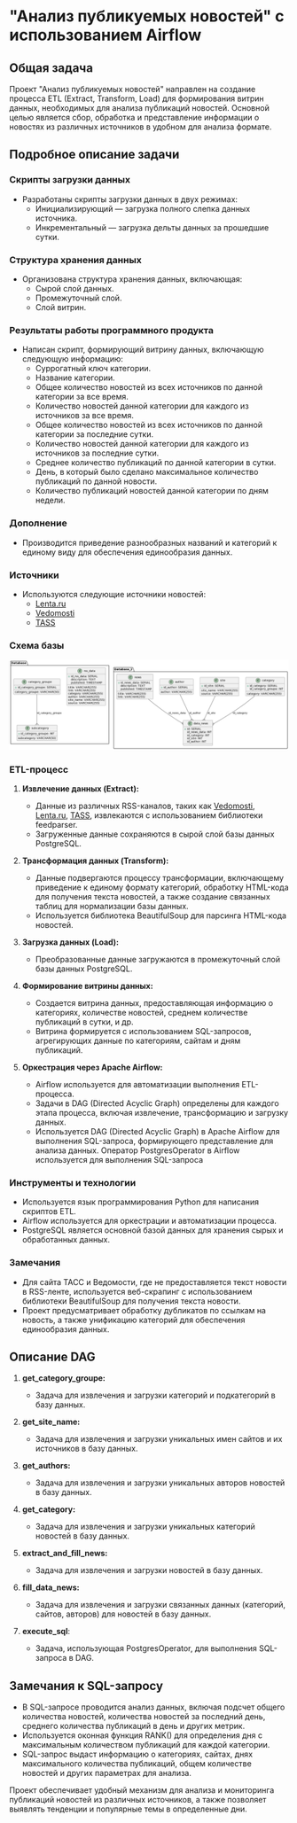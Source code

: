 # "Анализ публикуемых новостей" с использованием Airflow

## Общая задача

Проект "Анализ публикуемых новостей" направлен на создание процесса ETL (Extract, Transform, Load) для формирования витрин данных, необходимых для анализа публикаций новостей. Основной целью является сбор, обработка и представление информации о новостях из различных источников в удобном для анализа формате.

## Подробное описание задачи

### Скрипты загрузки данных

- Разработаны скрипты загрузки данных в двух режимах:
  - Инициализирующий — загрузка полного слепка данных источника.
  - Инкрементальный — загрузка дельты данных за прошедшие сутки.

### Структура хранения данных

- Организована структура хранения данных, включающая:
  - Сырой слой данных.
  - Промежуточный слой.
  - Слой витрин.

### Результаты работы программного продукта

- Написан скрипт, формирующий витрину данных, включающую следующую информацию:
  - Суррогатный ключ категории.
  - Название категории.
  - Общее количество новостей из всех источников по данной категории за все время.
  - Количество новостей данной категории для каждого из источников за все время.
  - Общее количество новостей из всех источников по данной категории за последние сутки.
  - Количество новостей данной категории для каждого из источников за последние сутки.
  - Среднее количество публикаций по данной категории в сутки.
  - День, в который было сделано максимальное количество публикаций по данной новости.
  - Количество публикаций новостей данной категории по дням недели.

### Дополнение

- Производится приведение разнообразных названий и категорий к единому виду для обеспечения единообразия данных.

### Источники

- Используются следующие источники новостей:
  - [Lenta.ru](https://lenta.ru/rss/)
  - [Vedomosti](https://www.vedomosti.ru/rss/news)
  - [TASS](https://tass.ru/rss/v2.xml)

### Схема базы

![Схема базы](shema.png)


### ETL-процесс

1. **Извлечение данных (Extract):**
   - Данные из различных RSS-каналов, таких как [Vedomosti](https://www.vedomosti.ru/rss/news), [Lenta.ru](https://lenta.ru/rss/), [TASS](https://tass.ru/rss/v2.xml), извлекаются с использованием библиотеки feedparser.
   - Загруженные данные сохраняются в сырой слой базы данных PostgreSQL.

2. **Трансформация данных (Transform):**
   - Данные подвергаются процессу трансформации, включающему приведение к единому формату категорий, обработку HTML-кода для получения текста новостей, а также создание связанных таблиц для нормализации базы данных.
   - Используется библиотека BeautifulSoup для парсинга HTML-кода новостей.

3. **Загрузка данных (Load):**
   - Преобразованные данные загружаются в промежуточный слой базы данных PostgreSQL.

4. **Формирование витрины данных:**
   - Создается витрина данных, предоставляющая информацию о категориях, количестве новостей, среднем количестве публикаций в сутки, и др.
   - Витрина формируется с использованием SQL-запросов, агрегирующих данные по категориям, сайтам и дням публикаций.

5. **Оркестрация через Apache Airflow:**
   - Airflow используется для автоматизации выполнения ETL-процесса.
   - Задачи в DAG (Directed Acyclic Graph) определены для каждого этапа процесса, включая извлечение, трансформацию и загрузку данных.
   - Используется DAG (Directed Acyclic Graph) в Apache Airflow для выполнения SQL-запроса, формирующего представление для анализа данных. Оператор PostgresOperator в Airflow используется для выполнения SQL-запроса

### Инструменты и технологии

- Используется язык программирования Python для написания скриптов ETL.
- Airflow используется для оркестрации и автоматизации процесса.
- PostgreSQL является основной базой данных для хранения сырых и обработанных данных.

### Замечания

- Для сайта ТАСС и Ведомости, где не предоставляется текст новости в RSS-ленте, используется веб-скрапинг с использованием библиотеки BeautifulSoup для получения текста новости.
- Проект предусматривает обработку дубликатов по ссылкам на новость, а также унификацию категорий для обеспечения единообразия данных.

## Описание DAG

1. **get_category_groupe:**
   - Задача для извлечения и загрузки категорий и подкатегорий в базу данных.

2. **get_site_name:**
   - Задача для извлечения и загрузки уникальных имен сайтов и их источников в базу данных.

3. **get_authors:**
   - Задача для извлечения и загрузки уникальных авторов новостей в базу данных.

4. **get_category:**
   - Задача для извлечения и загрузки уникальных категорий новостей в базу данных.

5. **extract_and_fill_news:**
   - Задача для извлечения и загрузки новостей в базу данных.

6. **fill_data_news:**
   - Задача для извлечения и загрузки связанных данных (категорий, сайтов, авторов) для новостей в базу данных.

7. **execute_sql**:
   - Задача, использующая PostgresOperator, для выполнения SQL-запроса в DAG.

## Замечания к SQL-запросу

- В SQL-запросе проводится анализ данных, включая подсчет общего количества новостей, количества новостей за последний день, среднего количества публикаций в день и других метрик.
- Используется оконная функция RANK() для определения дня с максимальным количеством публикаций для каждой категории.
- SQL-запрос выдаст информацию о категориях, сайтах, днях максимального количества публикаций, общем количестве новостей и других параметрах для анализа.

Проект обеспечивает удобный механизм для анализа и мониторинга публикаций новостей из различных источников, а также позволяет выявлять тенденции и популярные темы в определенные дни.
